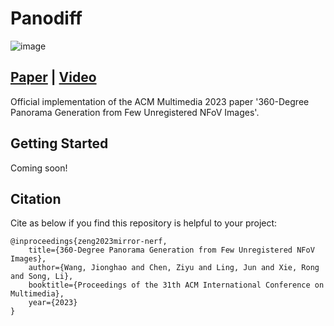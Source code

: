 # Panodiff
![image](assets/teaser.png)

## [Paper](https://arxiv.org/abs/2308.14686) |  [Video](https://www.youtube.com/watch?v=CGqEnUzpWWQ&t=14s)

Official implementation of the ACM Multimedia 2023 paper '360-Degree Panorama Generation from Few Unregistered NFoV Images'.

## Getting Started

Coming soon!

## Citation

Cite as below if you find this repository is helpful to your project:

```
@inproceedings{zeng2023mirror-nerf,
    title={360-Degree Panorama Generation from Few Unregistered NFoV Images},
    author={Wang, Jionghao and Chen, Ziyu and Ling, Jun and Xie, Rong and Song, Li},
    booktitle={Proceedings of the 31th ACM International Conference on Multimedia},
    year={2023}
}
```
